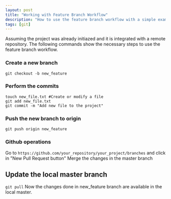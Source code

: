 ```yaml
---
layout: post
title: "Working with Feature Branch Workflow"
description: "How to use the feature branch workflow with a simple example"
tags: [git]
---
```


Assuming the project was already initiazed and it is integrated with a remote repository. The following commands show the necessary steps to use the feature branch workflow.

### Create a new branch
`git checkout -b new_feature`

### Perform the commits
```
touch new_file.txt #Create or modify a file
git add new_file.txt
git commit -m "Add new file to the project"
```

### Push the new branch to origin
`
git push origin new_feature
`

### Github operations
Go to `https://github.com/your_repository/your_project/branches` and click in "New Pull Request button"
Merge the changes in the master branch

## Update the local master branch
`
git pull
`
Now the changes done in new_feature branch are available in the local master.
